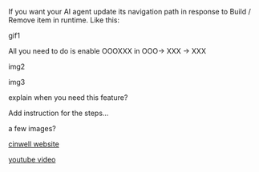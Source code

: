
If you want your AI agent update its navigation path in response to Build / Remove item in runtime. Like this:

gif1


All you need to do is enable OOOXXX in OOO-> XXX -> XXX

img2

img3

explain when you need this feature?

Add instruction for the steps...

a few images?

[cinwell website](https://cinwell.com ':include :type=iframe width=100% height=400px')

[youtube video](https://www.youtube.com/embed/Hqw1YnIKiX0 'include :type=iframe width=560px height=315px')

<iframe width="560" height="315" src="" title="YouTube video player" frameborder="0" allow="accelerometer; autoplay; clipboard-write; encrypted-media; gyroscope; picture-in-picture; web-share" allowfullscreen></iframe>